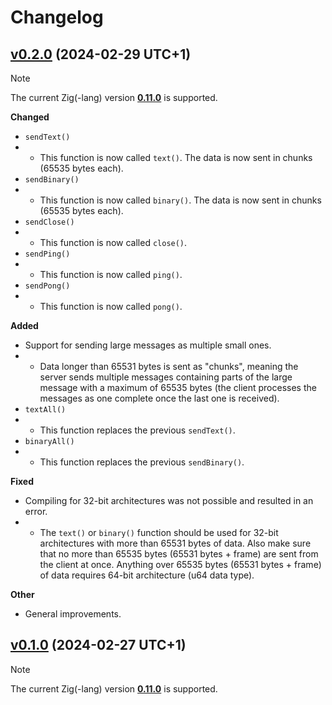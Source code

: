 # Changelog
## [v0.2.0](https://github.com/ws-zig/ws-server/tree/v0.2.0) (2024-02-29 UTC+1)
> [!NOTE]
> The current Zig(-lang) version [**0.11.0**](https://github.com/ziglang/zig/releases/tag/0.11.0) is supported.

**Changed**
- `sendText()`
- - This function is now called `text()`. The data is now sent in chunks (65535 bytes each).
- `sendBinary()`
- - This function is now called `binary()`. The data is now sent in chunks (65535 bytes each).
- `sendClose()`
- - This function is now called `close()`.
- `sendPing()`
- - This function is now called `ping()`.
- `sendPong()`
- - This function is now called `pong()`.

**Added**
- Support for sending large messages as multiple small ones.
- - Data longer than 65531 bytes is sent as "chunks", meaning the server sends multiple messages containing parts of the large message with a maximum of 65535 bytes (the client processes the messages as one complete once the last one is received).
- `textAll()`
- - This function replaces the previous `sendText()`.
- `binaryAll()`
- - This function replaces the previous `sendBinary()`.

**Fixed**
- Compiling for 32-bit architectures was not possible and resulted in an error.
- - The `text()` or `binary()` function should be used for 32-bit architectures with more than 65531 bytes of data. Also make sure that no more than 65535 bytes (65531 bytes + frame) are sent from the client at once. Anything over 65535 bytes (65531 bytes + frame) of data requires 64-bit architecture (u64 data type).

**Other**
- General improvements.

## [v0.1.0](https://github.com/ws-zig/ws-server/tree/v0.1.0) (2024-02-27 UTC+1)
> [!NOTE]
> The current Zig(-lang) version [**0.11.0**](https://github.com/ziglang/zig/releases/tag/0.11.0) is supported.
